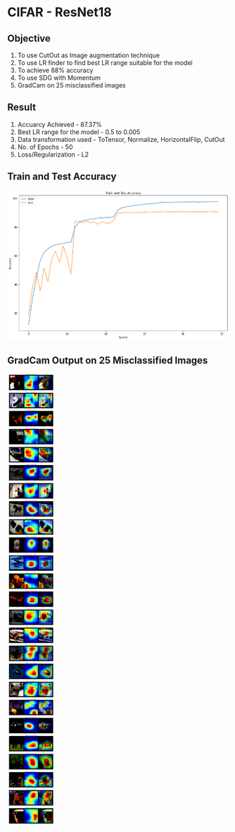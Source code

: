 # CIFAR - ResNet18

## Objective
1. To use CutOut as Image augmentation technique
2. To use LR finder to find best LR range suitable for the model
3. To achieve 88% accuracy
4. To use SDG with Momentum
5. GradCam on 25 misclassified images

## Result
1. Accuarcy Achieved - 87.37%
2. Best LR range for the model - 0.5 to 0.005
3. Data transformation used - ToTensor, Normalize, HorizontalFlip, CutOut
4. No. of Epochs - 50
5. Loss/Regularization - L2


## Train and Test Accuracy
![train test accuracy](https://github.com/santhiya-v/EVA/blob/master/S10/train_test_accuracy.png)

## GradCam Output on 25 Misclassified Images
![gradcam images](https://github.com/santhiya-v/EVA/blob/master/S10/gradcam.png)
